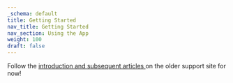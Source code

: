 ```yaml
---
_schema: default
title: Getting Started
nav_title: Getting Started
nav_section: Using the App
weight: 100
draft: false
---
```

Follow the <a href="https://support.diode.io/article/irhluyq82j-diode-drive-d-drive-introduction" target="_blank" rel="noopener">introduction and subsequent articles </a>on the older support site for now!